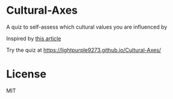 # Cultural-Axes
A quiz to self-assess which cultural values you are influenced by

Inspired by [this article](https://www.linkedin.com/pulse/you-cant-ignore-cultural-differences-germain-the-mindful-maverick)

Try the quiz at https://lightpurple9273.github.io/Cultural-Axes/

# License
MIT
